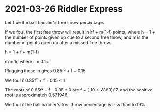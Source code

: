 2021-03-26 Riddler Express
==========================
Let f be the ball handler's free throw percentage.

If we foul, the first free throw will result in hf + m(1-f) points,
where h = 1 + the number of points given up due to a second free throw,
and m is the number of points given up after a missed free throw.

h = 1 + f + m(1-f)

m = 1r, where r = 0.15.

Plugging these in gives 0.85f² + f + 0.15

We foul if 0.85f² + f + 0.15 < 1

The roots of 0.85f² + f - 0.85 = 0 are f = (-10 ± √389)/17,
and the positive root is approximately 0.571946.

We foul if the ball handler's free throw percentage is less than 57.19%.
